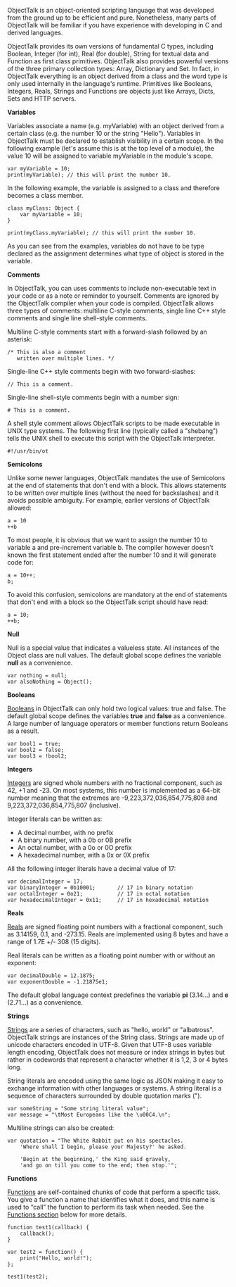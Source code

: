 ObjectTalk is an object-oriented scripting language that was developed
from the ground up to be efficient and pure. Nonetheless, many parts of
ObjectTalk will be familiar if you have experience with developing in C
and derived languages.

ObjectTalk provides its own versions of fundamental C types, including
Boolean, Integer (for int), Real (for double), String for textual data
and Function as first class primitives. ObjectTalk also provides powerful
versions of the three primary collection types: Array, Dictionary and Set.
In fact, in ObjectTalk everything is an object derived from a class and
the word type is only used internally in the language's runtime. Primitives
like Booleans, Integers, Reals, Strings and Functions are objects just like
Arrays, Dicts, Sets and HTTP servers.

**Variables**

Variables associate a name (e.g. myVariable) with an object derived from
a certain class (e.g. the number 10 or the string "Hello"). Variables
in ObjectTalk must be declared to establish visibility in a certain
scope. In the following example (let's assume this is at the top level
of a module), the value 10 will be assigned to variable myVariable in the
module's scope.

	var myVariable = 10;
	print(myVariable); // this will print the number 10.

In the following example, the variable is assigned to a class
and therefore becomes a class member.

	class myClass: Object {
		var myVariable = 10;
	}

	print(myClass.myVariable); // this will print the number 10.

As you can see from the examples, variables do not have to be type
declared as the assignment determines what type of object is stored
in the variable.

**Comments**

In ObjectTalk, you can uses comments to include non-executable text in
your code or as a note or reminder to yourself. Comments are ignored by
the ObjectTalk compiler when your code is compiled. ObjectTalk allows
three types of comments: multiline C-style comments, single line
C++ style comments and single line shell-style comments.

Multiline C-style comments start with a forward-slash followed by an
asterisk:

	/* This is also a comment
       written over multiple lines. */

Single-line C++ style comments begin with two forward-slashes:

	// This is a comment.

Single-line shell-style comments begin with a number sign:

	# This is a comment.

A shell style comment allows ObjectTalk scripts to be made executable
in UNIX type systems. The following first line (typically called a
"shebang") tells the UNIX shell to execute this script with the ObjectTalk
interpreter.

	#!/usr/bin/ot

**Semicolons**

Unlike some newer languages, ObjectTalk mandates the use of Semicolons
at the end of statements that don't end with a block. This allows
statements to be written over multiple lines (without the need for
backslashes) and it avoids possible ambiguity. For example, earlier
versions of ObjectTalk allowed:

	a = 10
	++b

To most people, it is obvious that we want to assign the number 10 to
variable a and pre-increment variable b. The compiler however doesn't known
the first statement ended after the number 10 and it will generate code
for:

	a = 10++;
	b;

To avoid this confusion, semicolons are mandatory at the end of statements
that don't end with a block so the ObjectTalk script should have read:

	a = 10;
	++b;

**Null**

Null is a special value that indicates a valueless state. All instances
of the Object class are null values. The default global scope defines the
variable **null** as a convenience.

	var nothing = null;
	var alsoNothing = Object();

**Booleans**

[Booleans](classes.html#boolean) in ObjectTalk can only hold two
logical values: true and false. The default global scope defines the
variables **true** and **false** as a convenience. A large number of
language operators or member functions return Booleans as a result.

	var bool1 = true;
	var bool2 = false;
	var bool3 = !bool2;

**Integers**

[Integers](classes.html#integer) are signed whole numbers with no
fractional component, such as 42, +1 and -23. On most systems, this number
is implemented as a 64-bit number meaning that the extremes are
-9,223,372,036,854,775,808 and 9,223,372,036,854,775,807 (inclusive).

Integer literals can be written as:

* A decimal number, with no prefix
* A binary number, with a 0b or 0B prefix
* An octal number, with a 0o or 0O prefix
* A hexadecimal number, with a 0x or 0X prefix

All the following integer literals have a decimal value of 17:

	var decimalInteger = 17;
	var binaryInteger = 0b10001;       // 17 in binary notation
	var octalInteger = 0o21;           // 17 in octal notation
	var hexadecimalInteger = 0x11;     // 17 in hexadecimal notation

**Reals**

[Reals](classes.html#real) are signed floating point numbers with a
fractional component, such as 3.14159, 0.1, and -273.15. Reals are
implemented using 8 bytes and have a range of 1.7E +/- 308 (15 digits).

Real literals can be written as a floating point number with or without an exponent:

	var decimalDouble = 12.1875;
	var exponentDouble = -1.21875e1;

The default global language context predefines the variable **pi**
(3.14...) and **e** (2.71...) as a convenience.

**Strings**

[Strings](classes.html#string) are a series of characters, such as
"hello, world" or "albatross".
ObjectTalk strings are instances of the String class. Strings are
made up of unicode characters encoded in UTF-8. Given that UTF-8 uses
variable length encoding, ObjectTalk does not measure or index strings
in bytes but rather in codewords that represent a character whether it is
1,2, 3 or 4 bytes long.

String literals are encoded using the same logic as JSON making it
easy to exchange information with other languages or systems. A string literal is a sequence of characters surrounded by double quotation marks (").

	var someString = "Some string literal value";
	var message = "\tMost Europeans like the \u00C4.\n";

Multiline strings can also be created:

	var quotation = "The White Rabbit put on his spectacles.
		'Where shall I begin, please your Majesty?' he asked.

		'Begin at the beginning,' the King said gravely,
		'and go on till you come to the end; then stop.'";

**Functions**

[Functions](classes.html#function)  are self-contained chunks of code
that perform a specific task. You give a function a name that identifies
what it does, and this name is used to “call” the function to perform its
task when needed. See the [Functions section](#functions) below for
more details.

	function test1(callback) {
		callback();
	}

	var test2 = function() {
		print("Hello, world!");
	};

	test1(test2);
